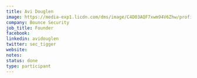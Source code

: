 ```yaml
---
title: Avi Douglen
image: https://media-exp1.licdn.com/dms/image/C4D03AQF7xwm94V6Zhw/profile-displayphoto-shrink_400_400/0/1516240870055?e=1649289600&v=beta&t=AKPZJghRhoytRqikrF0NFpyQpEGLvOsENg07CNPvF24
company: Bounce Security
job_title: Founder 
facebook:
linkedin: avidouglen 
twitter: sec_tigger
website:
notes:
status: done
type: participant
---
```

